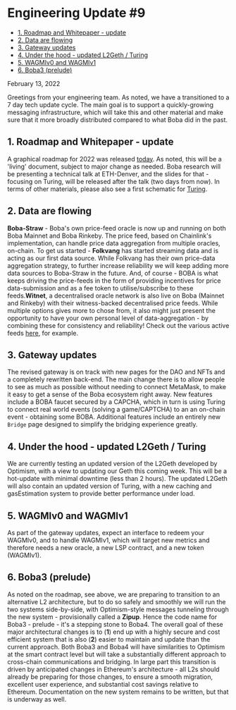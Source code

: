 # Engineering Update #9

- [1. Roadmap and Whitepaper - update](#1-roadmap-and-whitepaper---update)
- [2. Data are flowing](#2-data-are-flowing)
- [3. Gateway updates](#3-gateway-updates)
- [4. Under the hood - updated L2Geth / Turing](#4-under-the-hood---updated-l2geth---turing)
- [5. WAGMIv0 and WAGMIv1](#5-wagmiv0-and-wagmiv1)
- [6. Boba3 (prelude)](#6-boba3--prelude-)

February 13, 2022

Greetings from your engineering team. As noted, we have a transitioned to a 7 day tech update cycle. The main goal is to support a quickly-growing messaging infrastructure, which will take this and other material and make sure that it more broadly distributed compared to what Boba did in the past. 

## 1. Roadmap and Whitepaper - update

A graphical roadmap for 2022 was released [today](https://github.com/omgnetwork/optimism-v2/blob/develop/boba_documentation/roadmaps/RoadmapFeb13_2022.svg). As noted, this will be a 'living' document, subject to major change as needed. Boba research will be presenting a technical talk at ETH-Denver, and the slides for that - focusing on Turing, will be released after the talk (two days from now). In terms of other materials, please also see a first schematic for [Turing](https://github.com/omgnetwork/optimism-v2/blob/develop/boba_documentation/diagrams/TuringOverview.pdf).

## 2. Data are flowing 

**Boba-Straw** - Boba's own price-feed oracle is now up and running on both Boba Mainnet and Boba Rinkeby. The price feed, based on Chainlink's implementation, can handle price data aggregation from multiple oracles, on-chain. To get us started - **Folkvang** has started streaming data and is acting as our first data source. While Folkvang has their own price-data aggregation strategy, to further increase reliability we will keep adding more data sources to Boba-Straw in the future. And, of course - BOBA is what keeps driving the price-feeds in the form of providing incentives for price data-submission and as a fee token to utilise/subscribe to these feeds.**Witnet**, a decentralised oracle network is also live on Boba (Mainnet and Rinkeby) with their witness-backed decentralised price feeds. While multiple options gives more to chose from, it also might just present the opportunity to have your own personal level of data-aggregation - by combining these for consistency and reliability!
Check out the various active feeds [here](https://feeds.witnet.io/), for example. 

## 3. Gateway updates

The revised gateway is on track with new pages for the DAO and NFTs and a completely rewritten back-end. The main change there is to allow people to see as much as possible without needing to connect MetaMask, to make it easy to get a sense of the Boba ecosystem right away. New features include a BOBA faucet secured by a CAPCHA, which in turn is using Turing to connect real world events (solving a game/CAPTCHA) to an an on-chain event - obtaining some BOBA. Additional features include an entirely new `Bridge` page designed to simplify the bridging experience greatly. 

## 4. Under the hood - updated L2Geth / Turing

We are currently testing an updated version of the L2Geth developed by Optimism, with a view to updating our Geth this coming week. This will be a hot-update with minimal downtime (less than 2 hours). The updated L2Geth will also contain an updated version of Turing, with a new caching and gasEstimation system to provide better performance under load.

## 5. WAGMIv0 and WAGMIv1

As part of the gateway updates, expect an interface to redeem your WAGMIv0, and to handle WAGMIv1, which will target new metrics and therefore needs a new oracle, a new LSP contract, and a new token (WAGMIv1).

## 6. Boba3 (prelude)

As noted on the roadmap, see above, we are preparing to transition to an alternative L2 architecture, but to do so safely and smoothly we will run the two systems side-by-side, with Optimism-style messages tunneling through the new system - provisionally called a **Zipup**. Hence the code name for Boba3 - prelude - it's a stepping stone to Boba4. The overall goal of these major architectural changes is to (**1**) end up with a highly secure and cost efficient system that is also (**2**) easier to maintain and update than the current approach. Both Boba3 and Boba4 will have similarities to Optimism at the smart contract level but will take a substantially different approach to cross-chain communications and bridging. In large part this transition is driven by anticipated changes in Ethereum's architecture - all L2s should already be preparing for those changes, to ensure a smooth migration, excellent user experience, and substantial cost savings relative to Ethereum. Documentation on the new system remains to be written, but that is underway as well.
